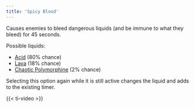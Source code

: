 ```yaml
---
title: 'Spicy Blood'
---
```


Causes enemies to bleed dangerous liquids (and be immune to what they bleed) for 45 seconds.

Possible liquids:
- [Acid](https://noita.wiki.gg/wiki/Acid) (80% chance)
- [Lava](https://noita.wiki.gg/wiki/Lava) (18% chance)
- [Chaotic Polymorphine](https://noita.wiki.gg/wiki/Chaotic_Polymorphine) (2% chance)

Selecting this option again while it is still active changes the liquid and adds to the existing timer.

{{< ti-video >}}
